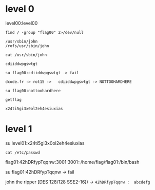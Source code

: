 
# level 0
level00:level00

`find / -group "flag00" 2>/dev/null`
```
/usr/sbin/john
/rofs/usr/sbin/john
```
`cat /usr/sbin/john`
```
cdiiddwpgswtgt
```
`su flag00:cdiiddwpgswtgt -> fail`

`dcode.fr -> rot15 -> 	cdiiddwpgswtgt -> NOTTOOHARDHERE`

`su flag00:nottoohardhere`

`getflag`
```
x24ti5gi3x0ol2eh4esiuxias
```
# level 1
su level01:x24ti5gi3x0ol2eh4esiuxias

`cat /etc/passwd`

flag01:42hDRfypTqqnw:3001:3001::/home/flag/flag01:/bin/bash

su flag01:42hDRfypTqqnw -> fail

john the ripper  [DES 128/128 SSE2-16]) -> ```42hDRfypTqqnw :  abcdefg```

#
